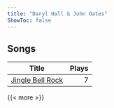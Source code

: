 ```yaml
---
title: "Daryl Hall & John Oates"
ShowToc: false
---
```


## Songs
Title | Plays 
----- | -----: 
[Jingle Bell Rock](/songs/jingle-bell-rock) | 7

{{< more >}}